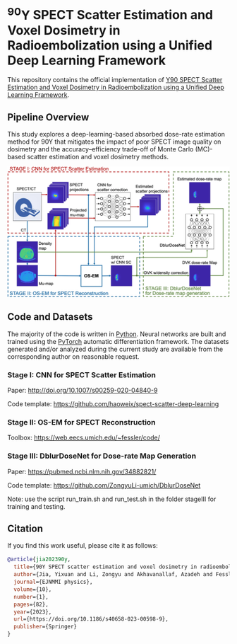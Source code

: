 # $^{90}\mathrm{Y}$ SPECT Scatter Estimation and Voxel Dosimetry in Radioembolization using a Unified Deep Learning Framework

This repository contains the official implementation of [Y90 SPECT Scatter Estimation and Voxel Dosimetry in Radioembolization using a Unified Deep Learning Framework](https://ejnmmiphys.springeropen.com/articles/10.1186/s40658-023-00598-9).

## Pipeline Overview

This study explores a deep-learning-based absorbed dose-rate estimation method for 90Y that mitigates the impact of poor SPECT image quality on dosimetry and the accuracy–efficiency trade-off of Monte Carlo (MC)-based scatter estimation and voxel dosimetry methods.

![Overview of the proposed pipeline](assets/spect0.webp)

## Code and Datasets

The majority of the code is written in [Python](https://www.python.org). Neural networks are built and trained using the [PyTorch](https://pytorch.org/) automatic differentiation framework. The datasets generated and/or analyzed during the current study are available from the corresponding author on reasonable request.


### Stage I: CNN for SPECT Scatter Estimation

Paper: http://doi.org/10.1007/s00259-020-04840-9

Code template: https://github.com/haoweix/spect-scatter-deep-learning

### Stage II: OS-EM for SPECT Reconstruction

Toolbox: https://web.eecs.umich.edu/~fessler/code/

### Stage III: DblurDoseNet for Dose-rate Map Generation

Paper: https://pubmed.ncbi.nlm.nih.gov/34882821/

Code template: https://github.com/ZongyuLi-umich/DblurDoseNet

Note: use the script run_train.sh and run_test.sh in the folder stageIII for training and testing.


## Citation

If you find this work useful, please cite it as follows:

```bib
@article{jia202390y,
  title={90Y SPECT scatter estimation and voxel dosimetry in radioembolization using a unified deep learning framework},
  author={Jia, Yixuan and Li, Zongyu and Akhavanallaf, Azadeh and Fessler, Jeffrey A and Dewaraja, Yuni K},
  journal={EJNMMI physics},
  volume={10},
  number={1},
  pages={82},
  year={2023},
  url={https://doi.org/10.1186/s40658-023-00598-9},
  publisher={Springer}
}
```
